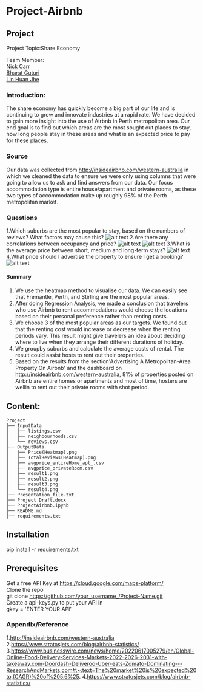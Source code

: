 # Project-Airbnb


## Project

Project Topic:Share Economy

Team Member:  
<a href="github.com/nickjaycarr88" target="_blank">Nick Carr</a>  
<a href="github.com/BharatGuturi" target="_blank">Bharat Guturi</a>  
<a href="github.com/LynHJ" target="_blank">Lin Huan Jhe</a>  

### Introduction:

The share economy has quickly become a big part of our life and is continuing to grow and innovate industries at a rapid rate. We have decided to gain more insight into the use of Airbnb in Perth metropolitan area. Our end goal is to find out which areas are the most sought out places to stay, how long people stay in these areas and what is an expected price to pay for these places.

### Source

Our data was collected from http://insideairbnb.com/western-australia in which we cleaned the data to ensure we were only using columns that were going to allow us to ask and find answers from our data. Our focus accommodation type is entire house/apartment and private rooms, as these two types of accommodation make up roughly 98% of the Perth metropolitan market. 


### Questions

1.Which suburbs are the most popular to stay, based on the numbers of reviews? What factors may cause this?
![alt text](https://github.com/LynHJ/Project-Airbnb/blob/fafad5cb26cf28da81db9cf58b2a51860245eadb/OutputData/TotalReviews(Heatmap).png)
2.Are there any correlations between occupancy and price?
![alt text](https://github.com/LynHJ/Project-Airbnb/blob/fafad5cb26cf28da81db9cf58b2a51860245eadb/OutputData/result1.png)
![alt text](https://github.com/LynHJ/Project-Airbnb/blob/fafad5cb26cf28da81db9cf58b2a51860245eadb/OutputData/result2.png)
3.What is the average price between short, medium and long-term stays?
![alt text](https://github.com/LynHJ/Project-Airbnb/blob/fafad5cb26cf28da81db9cf58b2a51860245eadb/OutputData/result3.png)
4.What price should I advertise the property to ensure I get a booking?
![alt text](https://github.com/LynHJ/Project-Airbnb/blob/17e07f9e8710158b8fdd38b6a81489b798c40256/OutputData/result4.png)

#### Summary

1. We use the heatmap method to visualise our data. We can easily see that Fremantle, Perth, and Stirling are the most popular areas.  
2. After doing Regression Analysis, we made a conclusion that travelers who use Airbnb to rent accommodations would choose the locations based on their personal preference rather than renting costs.  
3. We choose 3 of the most popular areas as our targets. We found out that the renting cost would increase or decrease when the renting periods vary. This result might give travelers an idea about deciding where to live when they arrange their different durations of holiday.  
4. We groupby suburbs and calculate the average costs of rental. The result could assist hosts to rent out their properties. 
5. Based on the results from the section'Advertising A Metropolitan-Area Property On Airbnb' and the dashboard on http://insideairbnb.com/western-australia, 81% of properties posted on Airbnb are entire homes or apartments and most of time, hosters are wellin to rent out their private rooms with shot period.

## Content:
```
Project  
├── InputData
│   ├── listings.csv
│   ├── neighbourhoods.csv
│   └── reviews.csv
├── OutputData
│   ├── Price(Heatmap).png
│   ├── TotalReviews(Heatmap).png
│   ├── avgprice_entireHome_apt_.csv
│   ├── avgprice_privateRoom.csv
│   ├── result1.png
│   ├── result2.png
│   ├── result3.png
│   └── result4.png
├── Presentation_file.txt
├── Project Draft.docx
├── ProjectAirbnb.ipynb
├── README.md
├── requirements.txt

```  

## Installation

pip install -r requirements.txt

## Prerequisites

Get a free API Key at https://cloud.google.com/maps-platform/  
Clone the repo  
git clone https://github.com/your_username_/Project-Name.git  
Create a api-keys.py to put your API in  
gkey = 'ENTER YOUR API'  

### Appendix/Reference

1.http://insideairbnb.com/western-australia
2.https://www.stratosjets.com/blog/airbnb-statistics/
3.https://www.businesswire.com/news/home/20220617005279/en/Global-Online-Food-Delivery-Services-Markets-2022-2026-2031-with-takeaway.com-Doordash-Deliveroo-Uber-eats-Zomato-Dominating---ResearchAndMarkets.com#:~:text=The%20market%20is%20expected%20to,(CAGR)%20of%205.6%25.
4.https://www.stratosjets.com/blog/airbnb-statistics/


